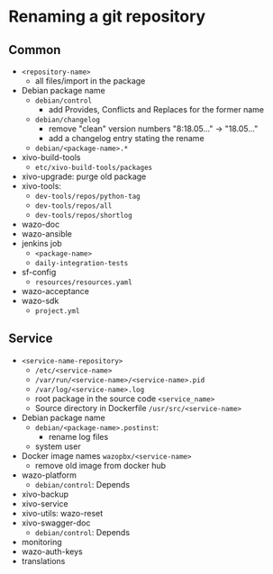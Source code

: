 # Renaming a git repository

## Common

* `<repository-name>`
  * all files/import in the package
* Debian package name
  * `debian/control`
    * add Provides, Conflicts and Replaces for the former name
  * `debian/changelog`
    * remove "clean" version numbers "8:18.05..." -> "18.05..."
    * add a changelog entry stating the rename
  * `debian/<package-name>.*`
* xivo-build-tools
  * `etc/xivo-build-tools/packages`
* xivo-upgrade: purge old package
* xivo-tools:
  * `dev-tools/repos/python-tag`
  * `dev-tools/repos/all`
  * `dev-tools/repos/shortlog`
* wazo-doc
* wazo-ansible
* jenkins job
   * `<package-name>`
   * `daily-integration-tests`
* sf-config
  * `resources/resources.yaml`
* wazo-acceptance
* wazo-sdk
  * `project.yml`

## Service

* `<service-name-repository>`
  * `/etc/<service-name>`
  * `/var/run/<service-name>/<service-name>.pid`
  * `/var/log/<service-name>.log`
  * root package in the source code `<service_name>`
  * Source directory in Dockerfile `/usr/src/<service-name>`
* Debian package name
  * `debian/<package-name>.postinst`:
    * rename log files
  * system user
* Docker image names `wazopbx/<service-name>`
  * remove old image from docker hub
* wazo-platform
  * `debian/control`: Depends
* xivo-backup
* xivo-service
* xivo-utils: wazo-reset
* xivo-swagger-doc
  * `debian/control`: Depends
* monitoring
* wazo-auth-keys
* translations
